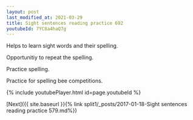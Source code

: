 ```yaml
---
layout: post
last_modified_at: 2021-03-29
title: Sight sentences reading practice 692
youtubeId: 7YC8a4haQ7g
---
```

 
 
Helps to learn sight words and their spelling.

Opportunitiy to repeat the spelling. 

Practice spelling. 
 
Practice for spelling bee competitions. 
 
{% include youtubePlayer.html id=page.youtubeId %}
 
 

[Next]({{ site.baseurl }}{% link  split1/_posts/2017-01-18-Sight sentences reading practice 579.md%})
 

